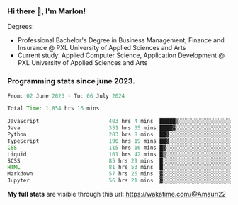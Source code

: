 
### Hi there 👋, I'm Marlon!

Degrees: 
- Professional Bachelor's Degree in Business Management, Finance and Insurance @ PXL University of Applied Sciences and Arts
- Current study: Applied Computer Science, Application Development @ PXL University of Applied Sciences and Arts

### Programming stats since june 2023.
<!--START_SECTION:waka-->

```java
From: 02 June 2023 - To: 06 July 2024

Total Time: 1,854 hrs 16 mins

JavaScript                      403 hrs 4 mins  █████▒░░░░░░░░░░░░░░░░░░░   21.62 %
Java                            351 hrs 35 mins ████▓░░░░░░░░░░░░░░░░░░░░   18.86 %
Python                          203 hrs 8 mins  ██▓░░░░░░░░░░░░░░░░░░░░░░   10.89 %
TypeScript                      190 hrs 19 mins ██▓░░░░░░░░░░░░░░░░░░░░░░   10.21 %
CSS                             115 hrs 16 mins █▓░░░░░░░░░░░░░░░░░░░░░░░   06.18 %
Liquid                          101 hrs 42 mins █▒░░░░░░░░░░░░░░░░░░░░░░░   05.45 %
SCSS                            85 hrs 29 mins  █░░░░░░░░░░░░░░░░░░░░░░░░   04.58 %
HTML                            81 hrs 53 mins  █░░░░░░░░░░░░░░░░░░░░░░░░   04.39 %
Markdown                        57 hrs 26 mins  ▓░░░░░░░░░░░░░░░░░░░░░░░░   03.08 %
Jupyter                         56 hrs 21 mins  ▓░░░░░░░░░░░░░░░░░░░░░░░░   03.02 %
```

<!--END_SECTION:waka-->
**My full stats** are visible through this url: https://wakatime.com/@Amauri22
